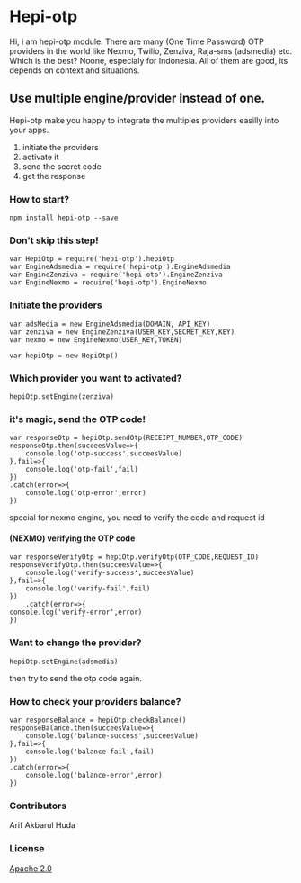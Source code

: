 # Hepi-otp
Hi, i am hepi-otp module. There are many (One Time Password) OTP providers in the world like Nexmo, Twilio, Zenziva, Raja-sms (adsmedia) etc. Which is the best? Noone, especialy for Indonesia. All of them are good, its depends on context and situations.

## Use multiple engine/provider instead of one.
Hepi-otp make you happy to integrate the multiples providers easilly into your apps.
1. initiate the providers
2. activate it
3. send the secret code 
4. get the response


### How to start?
```
npm install hepi-otp --save
```
### Don't skip this step!
```
var HepiOtp = require('hepi-otp').hepiOtp
var EngineAdsmedia = require('hepi-otp').EngineAdsmedia
var EngineZenziva = require('hepi-otp').EngineZenziva
var EngineNexmo = require('hepi-otp').EngineNexmo
```

### Initiate the providers

```
var adsMedia = new EngineAdsmedia(DOMAIN, API_KEY)
var zenziva = new EngineZenziva(USER_KEY,SECRET_KEY,KEY)
var nexmo = new EngineNexmo(USER_KEY,TOKEN)

var hepiOtp = new HepiOtp()
```
### Which provider you want to activated?
```
hepiOtp.setEngine(zenziva)
```
### it's magic, send the OTP code!
```
var responseOtp = hepiOtp.sendOtp(RECEIPT_NUMBER,OTP_CODE)
responseOtp.then(succeesValue=>{
    console.log('otp-success',succeesValue)
},fail=>{
    console.log('otp-fail',fail)
})
.catch(error=>{
    console.log('otp-error',error)
})
```
special for nexmo engine, you need to verify the code and request id
#### (NEXMO) verifying the OTP code
```
var responseVerifyOtp = hepiOtp.verifyOtp(OTP_CODE,REQUEST_ID)
responseVerifyOtp.then(succeesValue=>{
    console.log('verify-success',succeesValue)
},fail=>{
    console.log('verify-fail',fail)
})
    .catch(error=>{
console.log('verify-error',error)
})
```

### Want to change the provider?
```
hepiOtp.setEngine(adsmedia)
```
then try to send the otp code again.
### How to check your providers balance?
```
var responseBalance = hepiOtp.checkBalance()
responseBalance.then(succeesValue=>{
    console.log('balance-success',succeesValue)
},fail=>{
    console.log('balance-fail',fail)
})
.catch(error=>{
    console.log('balance-error',error)
})
```
### Contributors
Arif Akbarul Huda

### License
[Apache 2.0](https://github.com/madskristensen/MarkdownEditor/blob/master/LICENSE)